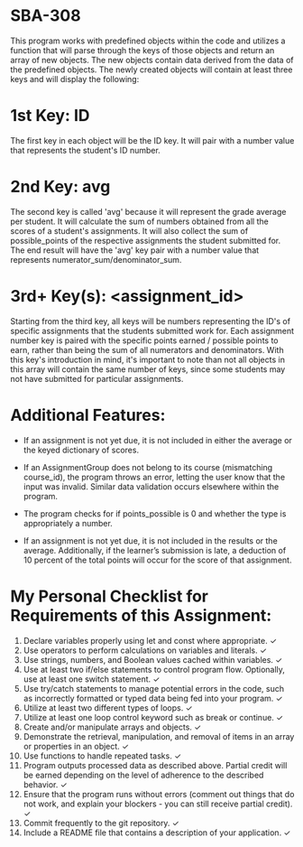 # SBA-308
This program works with predefined objects within the code and utilizes a function that will parse through the keys of those objects and return
an array of new objects. The new objects contain data derived from the data of the predefined objects. The newly created objects will contain
at least three keys and will display the following:

# 1st Key: ID
The first key in each object will be the ID key. It will pair with a number value that represents the student's ID number.

# 2nd Key: avg
The second key is called 'avg' because it will represent the grade average per student. It will calculate the sum of numbers obtained from all the
scores of a student's assignments. It will also collect the sum of possible_points of the respective assignments the student submitted for. The end
result will have the 'avg' key pair with a number value that represents numerator_sum/denominator_sum.

# 3rd+ Key(s): <assignment_id>
Starting from the third key, all keys will be numbers representing the ID's of specific assignments that the students submitted work for.
Each assignment number key is paired with the specific points earned / possible points to earn, rather than being the sum of all numerators and
denominators. With this key's introduction in mind, it's important to note than not all objects in this array will contain the same number of
keys, since some students may not have submitted for particular assignments.

# Additional Features:
* If an assignment is not yet due, it is not included in either the average or the keyed dictionary of scores.

* If an AssignmentGroup does not belong to its course (mismatching course_id), the program throws an error, letting 
the user know that the input was invalid. Similar data validation occurs elsewhere within the program.

* The program checks for if points_possible is 0 and whether the type is appropriately a number.

* If an assignment is not yet due, it is not included in the results or the average. Additionally, if the learner’s submission 
is late, a deduction of 10 percent of the total points will occur for the score of that assignment.

# My Personal Checklist for Requirements of this Assignment:
1) Declare variables properly using let and const where appropriate. ✓
2) Use operators to perform calculations on variables and literals. ✓
3) Use strings, numbers, and Boolean values cached within variables. ✓
4) Use at least two if/else statements to control program flow. Optionally, use at least one switch statement. ✓
5) Use try/catch statements to manage potential errors in the code, such as incorrectly formatted or typed data being fed into your program. ✓
6) Utilize at least two different types of loops. ✓
7) Utilize at least one loop control keyword such as break or continue. ✓
8) Create and/or manipulate arrays and objects. ✓
9) Demonstrate the retrieval, manipulation, and removal of items in an array or properties in an object. ✓
10) Use functions to handle repeated tasks. ✓
11) Program outputs processed data as described above. Partial credit will be earned depending on the level of adherence to the described behavior. ✓
12) Ensure that the program runs without errors (comment out things that do not work, and explain your blockers - you can still receive partial credit). ✓
13) Commit frequently to the git repository. ✓
14) Include a README file that contains a description of your application. ✓